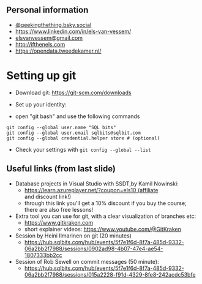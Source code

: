 ## Personal information
- [@geekingthething.bsky.social](https://bsky.app/profile/geekingthething.bsky.social)
- https://www.linkedin.com/in/els-van-vessem/
- elsvanvessem@gmail.com
- http://ifthenels.com
- https://opendata.tweedekamer.nl/ 

# Setting up git
- Download git: https://git-scm.com/downloads

- Set up your identity:
- open "git bash" and use the following commands
```
git config --global user.name "SQL bits"
git config --global user.email sqlbits@sqlbit.com
git config --global credential.helper store # (optional)
```
- Check your settings with
`git config --global --list`

## Useful links (from last slide)
- Database projects in Visual Studio with SSDT,by Kamil Nowinski: 
  - https://learn.azureplayer.net/?coupon=els10 (affiliate and discount link!)
  - through this link you'll get a 10% discount if you buy the course; there are also free lessons!
- Extra tool you can use for git, with a clear visualization of branches etc:
  - https://www.gitkraken.com
  - short explainer videos: https://www.youtube.com/@GitKraken
- Session by Heini Ilmarinen on git (20 minutes) 
  - https://hub.sqlbits.com/hub/events/5f7e1f6d-8f7a-485d-9332-06a2bb2f7988/sessions/0902ad98-4b07-47e4-ae54-1807333bb2cc
- Session of Rob Sewell on commit messages (50 minute):
  - https://hub.sqlbits.com/hub/events/5f7e1f6d-8f7a-485d-9332-06a2bb2f7988/sessions/015a2228-f91d-4329-8fe8-242acdc53bfe
